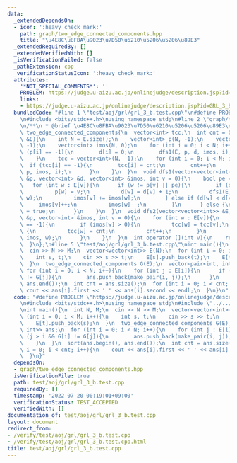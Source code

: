 ```yaml
---
data:
  _extendedDependsOn:
  - icon: ':heavy_check_mark:'
    path: graph/two_edge_connected_components.hpp
    title: "\u4E8C\u8FBA\u9023\u7D50\u6210\u5206\u5206\u89E3"
  _extendedRequiredBy: []
  _extendedVerifiedWith: []
  _isVerificationFailed: false
  _pathExtension: cpp
  _verificationStatusIcon: ':heavy_check_mark:'
  attributes:
    '*NOT_SPECIAL_COMMENTS*': ''
    PROBLEM: https://judge.u-aizu.ac.jp/onlinejudge/description.jsp?id=GRL_3_B
    links:
    - https://judge.u-aizu.ac.jp/onlinejudge/description.jsp?id=GRL_3_B
  bundledCode: "#line 1 \"test/aoj/grl/grl_3_b.test.cpp\"\n#define PROBLEM \"https://judge.u-aizu.ac.jp/onlinejudge/description.jsp?id=GRL_3_B\"\
    \n#include <bits/stdc++.h>\nusing namespace std;\n#line 2 \"graph/two_edge_connected_components.hpp\"\
    \n/**\n * @brief \u4E8C\u8FBA\u9023\u7D50\u6210\u5206\u5206\u89E3\n*/\nstruct\
    \ two_edge_connected_components{\n  vector<int> tcc;\n  int cnt = 0;\n  two_edge_connected_components(vector<vector<int>>\
    \ &E){\n    int N = E.size();\n    vector<int> p(N, -1);\n    vector<int> d(N,\
    \ -1);\n    vector<int> imos(N, 0);\n    for (int i = 0; i < N; i++){\n      if\
    \ (p[i] == -1){\n        d[i] = 0;\n        dfs1(E, p, d, imos, i);\n      }\n\
    \    }\n    tcc = vector<int>(N, -1);\n    for (int i = 0; i < N; i++){\n    \
    \  if (tcc[i] == -1){\n        tcc[i] = cnt;\n        cnt++;\n        dfs2(E,\
    \ p, imos, i);\n      }\n    }\n  }\n  void dfs1(vector<vector<int>> &E, vector<int>\
    \ &p, vector<int> &d, vector<int> &imos, int v = 0){\n    bool pe = false;\n \
    \   for (int w : E[v]){\n      if (w != p[v] || pe){\n        if (d[w] == -1){\n\
    \          p[w] = v;\n          d[w] = d[v] + 1;\n          dfs1(E, p, d, imos,\
    \ w);\n          imos[v] += imos[w];\n        } else if (d[w] < d[v]){\n     \
    \     imos[v]++;\n          imos[w]--;\n        }\n      } else {\n        pe\
    \ = true;\n      }\n    }\n  }\n  void dfs2(vector<vector<int>> &E, vector<int>\
    \ &p, vector<int> &imos, int v = 0){\n    for (int w : E[v]){\n      if (tcc[w]\
    \ == -1){\n        if (imos[w] > 0){\n          tcc[w] = tcc[v];\n        } else\
    \ {\n          tcc[w] = cnt;\n          cnt++;\n        }\n        dfs2(E, p,\
    \ imos, w);\n      }\n    }\n  }\n  int operator [](int v){\n    return tcc[v];\n\
    \  }\n};\n#line 5 \"test/aoj/grl/grl_3_b.test.cpp\"\nint main(){\n  int N, M;\n\
    \  cin >> N >> M;\n  vector<vector<int>> E(N);\n  for (int i = 0; i < M; i++){\n\
    \    int s, t;\n    cin >> s >> t;\n    E[s].push_back(t);\n    E[t].push_back(s);\n\
    \  }\n  two_edge_connected_components G(E);\n  vector<pair<int, int>> ans;\n \
    \ for (int i = 0; i < N; i++){\n    for (int j : E[i]){\n      if (j > i && G[i]\
    \ != G[j]){\n        ans.push_back(make_pair(i, j));\n      }\n    }\n  }\n  sort(ans.begin(),\
    \ ans.end());\n  int cnt = ans.size();\n  for (int i = 0; i < cnt; i++){\n   \
    \ cout << ans[i].first << ' ' << ans[i].second << endl;\n  }\n}\n"
  code: "#define PROBLEM \"https://judge.u-aizu.ac.jp/onlinejudge/description.jsp?id=GRL_3_B\"\
    \n#include <bits/stdc++.h>\nusing namespace std;\n#include \"../../../graph/two_edge_connected_components.hpp\"\
    \nint main(){\n  int N, M;\n  cin >> N >> M;\n  vector<vector<int>> E(N);\n  for\
    \ (int i = 0; i < M; i++){\n    int s, t;\n    cin >> s >> t;\n    E[s].push_back(t);\n\
    \    E[t].push_back(s);\n  }\n  two_edge_connected_components G(E);\n  vector<pair<int,\
    \ int>> ans;\n  for (int i = 0; i < N; i++){\n    for (int j : E[i]){\n      if\
    \ (j > i && G[i] != G[j]){\n        ans.push_back(make_pair(i, j));\n      }\n\
    \    }\n  }\n  sort(ans.begin(), ans.end());\n  int cnt = ans.size();\n  for (int\
    \ i = 0; i < cnt; i++){\n    cout << ans[i].first << ' ' << ans[i].second << endl;\n\
    \  }\n}"
  dependsOn:
  - graph/two_edge_connected_components.hpp
  isVerificationFile: true
  path: test/aoj/grl/grl_3_b.test.cpp
  requiredBy: []
  timestamp: '2022-07-20 00:19:01+09:00'
  verificationStatus: TEST_ACCEPTED
  verifiedWith: []
documentation_of: test/aoj/grl/grl_3_b.test.cpp
layout: document
redirect_from:
- /verify/test/aoj/grl/grl_3_b.test.cpp
- /verify/test/aoj/grl/grl_3_b.test.cpp.html
title: test/aoj/grl/grl_3_b.test.cpp
---
```

